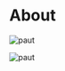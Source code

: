 # About

![paut](https://github.com/cmmarques22/portefolio/assets/109068850/d966fdfe-5a6b-4cb0-96fa-c7f574bb02b3)

![paut](https://github.com/cmmarques22/portefolio/assets/109068850/e54230f8-6ddc-4fca-b4a3-d6b0f9f70d4b)
